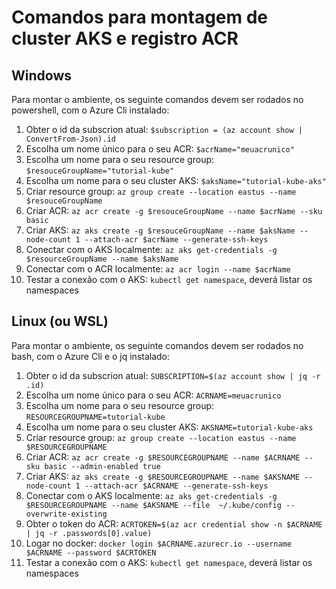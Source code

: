 Comandos para montagem de cluster AKS e registro ACR
====================================================

Windows
-------
Para montar o ambiente, os seguinte comandos devem ser rodados no powershell, com o Azure Cli instalado:

1. Obter o id da subscrion atual: ```$subscription = (az account show | ConvertFrom-Json).id```
2. Escolha um nome único para o seu ACR: ```$acrName="meuacrunico"```
3. Escolha um nome para o seu resource group: ```$resouceGroupName="tutorial-kube"```
4. Escolha um nome para o seu cluster AKS: ```$aksName="tutorial-kube-aks"```
5. Criar resource group: ```az group create --location eastus --name $resouceGroupName```
6. Criar ACR: ```az acr create -g $resouceGroupName --name $acrName --sku basic```
7. Criar AKS: ```az aks create -g $resouceGroupName --name $aksName --node-count 1 --attach-acr $acrName --generate-ssh-keys```
8. Conectar com o AKS localmente: ```az aks get-credentials -g $resourceGroupName --name $aksName```
9. Conectar com o ACR localmente: ```az acr login --name $acrName```
10. Testar a conexão com o AKS: ```kubectl get namespace```, deverá listar os namespaces


Linux (ou WSL)
--------------
Para montar o ambiente, os seguinte comandos devem ser rodados no bash, com o Azure Cli e o jq instalado:

1. Obter o id da subscrion atual: ```SUBSCRIPTION=$(az account show | jq -r .id)```
2. Escolha um nome único para o seu ACR: ```ACRNAME=meuacrunico```
3. Escolha um nome para o seu resource group: ```RESOURCEGROUPNAME=tutorial-kube```
4. Escolha um nome para o seu cluster AKS: ```AKSNAME=tutorial-kube-aks```
5. Criar resource group: ```az group create --location eastus --name $RESOURCEGROUPNAME```
6. Criar ACR: ```az acr create -g $RESOURCEGROUPNAME --name $ACRNAME --sku basic --admin-enabled true```
7. Criar AKS: ```az aks create -g $RESOURCEGROUPNAME --name $AKSNAME --node-count 1 --attach-acr $ACRNAME --generate-ssh-keys```
8. Conectar com o AKS localmente: ```az aks get-credentials -g $RESOURCEGROUPNAME --name $AKSNAME --file  ~/.kube/config --overwrite-existing```
9. Obter o token do ACR: ```ACRTOKEN=$(az acr credential show -n $ACRNAME | jq -r .passwords[0].value)```
10. Logar no docker: ```docker login $ACRNAME.azurecr.io --username $ACRNAME --password $ACRTOKEN```
11. Testar a conexão com o AKS: ```kubectl get namespace```, deverá listar os namespaces
